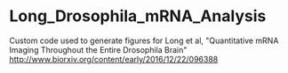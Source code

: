 # Long_Drosophila_mRNA_Analysis
Custom code used to generate figures for Long et al, "Quantitative mRNA Imaging Throughout the Entire Drosophila Brain" http://www.biorxiv.org/content/early/2016/12/22/096388

